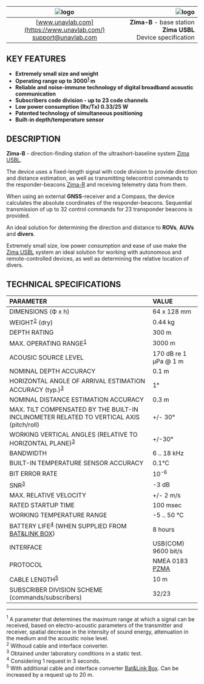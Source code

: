 | ![logo](https://ucnl.github.io/documentation/sm_logo.png) | ![logo](https://ucnl.github.io/documentation/def_zima_b_ant.png) |
| :---: | ---: |
| [www.unavlab.com](https://www.unavlab.com/) <br/> [support@unavlab.com](mailto:support@unavlab.com) | **Zima-B** - base station **Zima USBL** <br/> Device specification |

## KEY FEATURES

* **Extremely small size and weight**
* **Operating range up to 3000<sup>[1](#footnote1)</sup> m**
* **Reliable and noise-immune technology of digital broadband acoustic communication**
* **Subscribers code division - up to 23 code channels**
* **Low power consumption (Rx/Tx) 0.33/25 W**
* **Patented technology of simultaneous positioning**
* **Built-in depth/temperature sensor**

## DESCRIPTION

**Zima-B** - direction-finding station of the ultrashort-baseline system [Zima USBL](Zima_DataBrief_en.md).

The device uses a fixed-length signal with code division to provide direction and distance estimation, as well as transmitting telecontrol 
commands to the responder-beacons [Zima-R](Zima_R_Specification_en.md) and receiving telemetry data from them.

When using an external **GNSS**-receiver  and a Compass, the device calculates the absolute coordinates of the responder-beacons.
Sequential transmission of up to 32 control commands for 23 transponder beacons is provided.
 
An ideal solution for determining the direction and distance to **ROVs**, **AUVs** and **divers**.

Extremely small size, low power consumption and ease of use make the [Zima USBL](Zima_DataBrief_en.md) system an ideal solution for 
working with autonomous and remote-controlled devices, as well as determining the relative location of divers.

<div style="page-break-after: always;"></div>

## TECHNICAL SPECIFICATIONS

| PARAMETER | VALUE |
| :--- | :--- |
| DIMENSIONS (Ф х h) | 64 х 128 mm |
| WEIGHT<sup>[2](#footnote2)</sup> (dry) | 0.44 kg |
| DEPTH RATING | 300 m |
| MAX. OPERATING RANGE<sup>[1](#footnote1)</sup> |	3000 m |
| ACOUSIC SOURCE LEVEL |	170 dB re 1 μPa @ 1 m |
| NOMINAL DEPTH ACCURACY | 0.1 m |
| HORIZONTAL ANGLE OF ARRIVAL ESTIMATION ACCURACY (typ.)<sup>[3](#footnote3)</sup> | 1° |
| NOMINAL DISTANCE ESTIMATION ACCURACY | 0.3 m |
| MAX. TILT COMPENSATED BY THE BUILT-IN INCLINOMETER RELATED TO VERTICAL AXIS (pitch/roll) | +/- 30° |
| WORKING VERTICAL ANGLES (RELATIVE TO HORIZONTAL PLANE)<sup>[3](#footnote3)</sup> | +/-30° |
| BANDWIDTH | 6 .. 18 kHz |
| BUILT-IN TEMPERATURE SENSOR ACCURACY | 0.1°С |
| BIT ERROR RATE | 10<sup>-6</sup> |
| SNR<sup>[3](#footnote3)</sup> | -3 dB |
| MAX. RELATIVE VELOCITY | +/- 2 m/s |
| RATED STARTUP TIME | 100 msec |
| WORKING TEMPERATURE RANGE | -5 .. 50 °C |
| BATTERY LIFE<sup>[4](#footnote4)</sup> (WHEN SUPPLIED FROM [BAT&LINK BOX](Bat_n_link_box_Specification_en.md)) | 8 hours |
| INTERFACE | USB(COM) 9600 bit/s |
| PROTOCOL | NMEA 0183 [PZMA](Zima_Protocol_Specification_en.md) |
| CABLE LENGTH<sup>[5](#footnote5)</sup> | 10 m |
| SUBSCRIBER DIVISION SCHEME (commands/subscribers) | 32/23 |
  
________________
<a name="footnote1"><sup>1</sup></a> A parameter that determines the maximum range at which a signal can be received, based on electro-acoustic parameters of the transmitter and receiver, spatial decrease in the intensity of sound energy, attenuation in the medium and the acoustic noise level.  
<a name="footnote2"><sup>2</sup></a> Withoud cable and interface converter.  
<a name="footnote3"><sup>3</sup></a> Obtained under laboratory conditions in a static test.  
<a name="footnote4"><sup>4</sup></a> Considering 1 request in 3 seconds.  
<a name="footnote5"><sup>5</sup></a> With additional cable and interface converter [Bat&Link Box](Bat_n_link_box_Specification_en.md). Can be increased by a request up to 20 m.  

